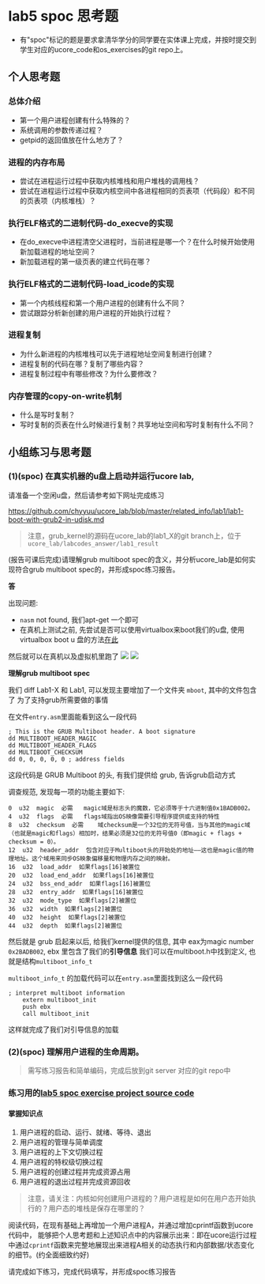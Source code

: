 # lab5 spoc 思考题

- 有"spoc"标记的题是要求拿清华学分的同学要在实体课上完成，并按时提交到学生对应的ucore_code和os_exercises的git repo上。


## 个人思考题

### 总体介绍

 - 第一个用户进程创建有什么特殊的？
 - 系统调用的参数传递过程？
 - getpid的返回值放在什么地方了？

### 进程的内存布局

 - 尝试在进程运行过程中获取内核堆栈和用户堆栈的调用栈？
 - 尝试在进程运行过程中获取内核空间中各进程相同的页表项（代码段）和不同的页表项（内核堆栈）？

### 执行ELF格式的二进制代码-do_execve的实现

 - 在do_execve中进程清空父进程时，当前进程是哪一个？在什么时候开始使用新加载进程的地址空间？
 - 新加载进程的第一级页表的建立代码在哪？

### 执行ELF格式的二进制代码-load_icode的实现

 - 第一个内核线程和第一个用户进程的创建有什么不同？
 - 尝试跟踪分析新创建的用户进程的开始执行过程？

### 进程复制

 - 为什么新进程的内核堆栈可以先于进程地址空间复制进行创建？
 - 进程复制的代码在哪？复制了哪些内容？
 - 进程复制过程中有哪些修改？为什么要修改？

### 内存管理的copy-on-write机制
 - 什么是写时复制？
 - 写时复制的页表在什么时候进行复制？共享地址空间和写时复制有什么不同？

## 小组练习与思考题

### (1)(spoc) 在真实机器的u盘上启动并运行ucore lab,

请准备一个空闲u盘，然后请参考如下网址完成练习

https://github.com/chyyuu/ucore_lab/blob/master/related_info/lab1/lab1-boot-with-grub2-in-udisk.md

> 注意，grub_kernel的源码在ucore_lab的lab1_X的git branch上，位于 `ucore_lab/labcodes_answer/lab1_result`

(报告可课后完成)请理解grub multiboot spec的含义，并分析ucore_lab是如何实现符合grub multiboot spec的，并形成spoc练习报告。

**答**

出现问题:

*   `nasm` not found, 我们apt-get 一个即可
*   在真机上测试之前, 先尝试是否可以使用virtualbox来boot我们的u盘,
    使用virtualbox boot u 盘的方法[在此](http://www.pendrivelinux.com/boot-a-usb-flash-drive-in-virtualbox/)

然后就可以在真机以及虚拟机里跑了
![](./pic/541.jng)
![](./pic/542.jng)

**理解grub multiboot spec**

我们 diff Lab1-X 和 Lab1, 可以发现主要增加了一个文件夹 `mboot`, 其中的文件包含了
为了支持grub所需要做的事情

在文件`entry.asm`里面能看到这么一段代码
```
; This is the GRUB Multiboot header. A boot signature
dd MULTIBOOT_HEADER_MAGIC
dd MULTIBOOT_HEADER_FLAGS
dd MULTIBOOT_CHECKSUM
dd 0, 0, 0, 0, 0 ; address fields
```
这段代码是 GRUB Multiboot 的头, 有我们提供给 grub, 告诉grub启动方式

调查规范, 发现每一项的功能主要如下:
```
0  u32  magic  必需   magic域是标志头的魔数，它必须等于十六进制值0x1BADB002。
4  u32  flags  必需   flags域指出OS映像需要引导程序提供或支持的特性
8  u32  checksum  必需    域checksum是一个32位的无符号值，当与其他的magic域（也就是magic和flags）相加时，结果必须是32位的无符号值0（即magic + flags + checksum = 0）。
12  u32  header_addr  包含对应于Multiboot头的开始处的地址——这也是magic值的物理地址。这个域用来同步OS映象偏移量和物理内存之间的映射。
16  u32  load_addr  如果flags[16]被置位
20  u32  load_end_addr  如果flags[16]被置位
24  u32  bss_end_addr  如果flags[16]被置位
28  u32  entry_addr  如果flags[16]被置位
32  u32  mode_type  如果flags[2]被置位
36  u32  width  如果flags[2]被置位
40  u32  height  如果flags[2]被置位
44  u32  depth  如果flags[2]被置位
```

然后就是 grub 启起来以后, 给我们kernel提供的信息, 其中
eax为magic number `0x2BADB002`, ebx 里包含了我们的**引导信息**
我们可以在multiboot.h中找到定义, 也就是结构`multiboot_info_t`

`multiboot_info_t` 的加载代码可以在`entry.asm`里面找到这么一段代码
```
; interpret multiboot information
    extern multiboot_init
    push ebx
    call multiboot_init
```
这样就完成了我们对引导信息的加载

### (2)(spoc) 理解用户进程的生命周期。

> 需写练习报告和简单编码，完成后放到git server 对应的git repo中

### 练习用的[lab5 spoc exercise project source code](https://github.com/chyyuu/ucore_lab/tree/master/related_info/lab5/lab5-spoc-discuss)


#### 掌握知识点
1. 用户进程的启动、运行、就绪、等待、退出
2. 用户进程的管理与简单调度
3. 用户进程的上下文切换过程
4. 用户进程的特权级切换过程
5. 用户进程的创建过程并完成资源占用
6. 用户进程的退出过程并完成资源回收

> 注意，请关注：内核如何创建用户进程的？用户进程是如何在用户态开始执行的？用户态的堆栈是保存在哪里的？

阅读代码，在现有基础上再增加一个用户进程A，并通过增加cprintf函数到ucore代码中，
能够把个人思考题和上述知识点中的内容展示出来：即在ucore运行过程中通过`cprintf`函数来完整地展现出来进程A相关的动态执行和内部数据/状态变化的细节。(约全面细致约好)

请完成如下练习，完成代码填写，并形成spoc练习报告
